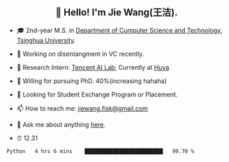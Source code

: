 <!-- ### Hi there 👋-->
<h2 align="center">👋 Hello! I'm Jie Wang(王洁).</h2>

<!--
**inconnu11/inconnu11** is a ✨ _special_ ✨ repository because its `README.md` (this file) appears on your GitHub profile.-->


- :mortar_board: 2nd-year M.S. in [Department of Cumputer Science and Technology](http://www.cs.tsinghua.edu.cn), [Tsinghua University](https://www.tsinghua.edu.cn).
- 🔭 Working on disentangment in VC recently.
- :briefcase: Research Intern: [Tencent AI Lab](https://ai.tencent.com/ailab/zh/index); Currently at [Huya](https://www.huya.com)

- :battery: Willing for pursuing PhD. 40%(increasing hahaha)
- :satellite: Looking for Student Exchange Program or Placement.
- 📫 How to reach me: jiewang.fisk@gmail.com
- 💬 Ask me about anything [here](https://github.com/inconnu11/inconnu11/issues).

- :alarm_clock:  12.31



<!--START_SECTION:waka-->
```text
Python   4 hrs 6 mins    █████████████████████████   99.70 % 
```
<!--END_SECTION:waka-->




